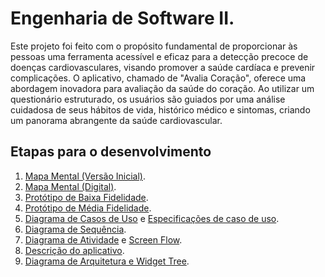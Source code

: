 # Engenharia de Software II.

Este projeto foi feito com o propósito fundamental de proporcionar às pessoas uma ferramenta acessível e eficaz para a detecção precoce de doenças cardiovasculares, visando promover a saúde cardíaca e prevenir complicações.
O aplicativo, chamado de "Avalia Coração", oferece uma abordagem inovadora para avaliação da saúde do coração. Ao utilizar um questionário estruturado, os usuários são guiados por uma análise cuidadosa de seus hábitos de vida, histórico médico e sintomas, criando um panorama abrangente da saúde cardiovascular.

## Etapas para o desenvolvimento
<ol>
  <li><a href="https://drive.google.com/file/d/1ek9kHtVvu_GsWZrjcziWOfEd-MXR2LFt/view?usp=sharing">Mapa Mental (Versão Inicial)</a>.</li>

  <li><a href = "https://drive.google.com/file/d/1oPjjSfsiYxu5h7s4qxMTifAqgZ-iLDXa/view?usp=sharing">Mapa Mental (Digital)</a>.</li>

  <li><a href = "https://drive.google.com/file/d/1rkx2LHlgjOLr3ojL8YP3GATN8VNVoirQ/view?usp=sharing">Protótipo de Baixa Fidelidade</a>.</li>
  
  <li><a href = "https://drive.google.com/file/d/12gyKJe5tmT7Suhunkez1hMOoXeqhCsbl/view?usp=sharing">Protótipo de Média Fidelidade</a>.</li>

  <li><a href = "https://drive.google.com/file/d/1jooepI04BoyXFYI5Ru3AuzCYMcoio0ec/view?usp=sharing">Diagrama de Casos de Uso</a> e <a href = "https://drive.google.com/file/d/12TbI6Ccz259xMabONHsax9wnRej61DYj/view?usp=sharing">Especificações de caso de uso</a>.</li>

  <li><a href = "https://drive.google.com/file/d/1OjnWkSyf3mSt8aNjFIREvxCbWoH_zZl0/view?usp=sharing">Diagrama de Sequência</a>.</li>

  <li><a href = "https://drive.google.com/file/d/1rZdhROz5RMBNXtDItWmRmvjqbe_cuESZ/view?usp=sharing">Diagrama de Atividade</a> e <a href = "https://drive.google.com/file/d/18DgbDK7QDyTdmldFEBopFvtKgglUWVbu/view?usp=sharing">Screen Flow</a>.</li>

  <li><a href = "https://drive.google.com/file/d/1NnO0iMVATi7Bz8BwWg8zm2OzEPRfEwHA/view?usp=sharing">Descrição do aplicativo</a>.</li>

  <li><a href = "https://drive.google.com/drive/folders/1N24AnQgnEBH8EAtdU7irLXum27Oemdi8?usp=sharing">Diagrama de Arquitetura e Widget Tree</a>.</li>
</ol>
